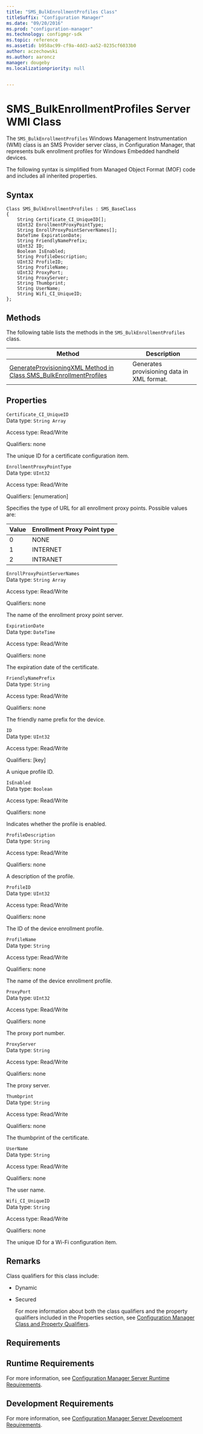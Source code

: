 ```yaml
---
title: "SMS_BulkEnrollmentProfiles Class"
titleSuffix: "Configuration Manager"
ms.date: "09/20/2016"
ms.prod: "configuration-manager"
ms.technology: configmgr-sdk
ms.topic: reference
ms.assetid: b958ac99-cf9a-4dd3-aa52-0235cf6033b0
author: aczechowski
ms.author: aaroncz
manager: dougeby
ms.localizationpriority: null


---
```

# SMS_BulkEnrollmentProfiles Server WMI Class
The  `SMS_BulkEnrollmentProfiles` Windows Management Instrumentation (WMI) class is an SMS Provider server class, in Configuration Manager, that represents bulk enrollment profiles for Windows Embedded handheld devices.  

 The following syntax is simplified from Managed Object Format (MOF) code and includes all inherited properties.  

## Syntax  

```  
Class SMS_BulkEnrollmentProfiles : SMS_BaseClass  
{  
    String Certificate_CI_UniqueID[];  
    UInt32 EnrollmentProxyPointType;  
    String EnrollProxyPointServerNames[];  
    DateTime ExpirationDate;  
    String FriendlyNamePrefix;  
    UInt32 ID;  
    Boolean IsEnabled;  
    String ProfileDescription;  
    UInt32 ProfileID;  
    String ProfileName;  
    UInt32 ProxyPort;  
    String ProxyServer;  
    String Thumbprint;  
    String UserName;  
    String Wifi_CI_UniqueID;  
};  

```  

## Methods  
 The following table lists the methods in the `SMS_BulkEnrollmentProfiles` class.  

|Method|Description|  
|------------|-----------------|  
|[GenerateProvisioningXML Method in Class SMS_BulkEnrollmentProfiles](../../../develop/reference/mdm/generateprovisioningxml-method-in-class-sms_bulkenrollmentprofiles.md)|Generates provisioning data in XML format.|  

## Properties  
 `Certificate_CI_UniqueID`  
 Data type: `String Array`  

 Access type: Read/Write  

 Qualifiers: none  

 The unique ID for a certificate configuration item.  

 `EnrollmentProxyPointType`  
 Data type: `UInt32`  

 Access type: Read/Write  

 Qualifiers: [enumeration]  

 Specifies the type of URL for all enrollment proxy points. Possible values are:  

| Value | Enrollment Proxy Point type |
| ----- | --------------------------- |
|0|NONE|  
|1|INTERNET|  
|2|INTRANET|  

 `EnrollProxyPointServerNames`  
 Data type: `String Array`  

 Access type: Read/Write  

 Qualifiers: none  

 The name of the enrollment proxy point server.  

 `ExpirationDate`  
 Data type: `DateTime`  

 Access type: Read/Write  

 Qualifiers: none  

 The expiration date of the certificate.  

 `FriendlyNamePrefix`  
 Data type: `String`  

 Access type: Read/Write  

 Qualifiers: none  

 The friendly name prefix for the device.  

 `ID`  
 Data type: `UInt32`  

 Access type: Read/Write  

 Qualifiers: [key]  

 A unique profile ID.  

 `IsEnabled`  
 Data type: `Boolean`  

 Access type: Read/Write  

 Qualifiers: none  

 Indicates whether the profile is enabled.  

 `ProfileDescription`  
 Data type: `String`  

 Access type: Read/Write  

 Qualifiers: none  

 A description of the profile.  

 `ProfileID`  
 Data type: `UInt32`  

 Access type: Read/Write  

 Qualifiers: none  

 The ID of the device enrollment profile.  

 `ProfileName`  
 Data type: `String`  

 Access type: Read/Write  

 Qualifiers: none  

 The name of the device enrollment profile.  

 `ProxyPort`  
 Data type: `UInt32`  

 Access type: Read/Write  

 Qualifiers: none  

 The proxy port number.  

 `ProxyServer`  
 Data type: `String`  

 Access type: Read/Write  

 Qualifiers: none  

 The proxy server.  

 `Thumbprint`  
 Data type: `String`  

 Access type: Read/Write  

 Qualifiers: none  

 The thumbprint of the certificate.  

 `UserName`  
 Data type: `String`  

 Access type: Read/Write  

 Qualifiers: none  

 The user name.  

 `Wifi_CI_UniqueID`  
 Data type: `String`  

 Access type: Read/Write  

 Qualifiers: none  

 The unique ID for a Wi-Fi configuration item.  

## Remarks  
 Class qualifiers for this class include:  

- Dynamic  

- Secured  

  For more information about both the class qualifiers and the property qualifiers included in the Properties section, see [Configuration Manager Class and Property Qualifiers](../../../develop/reference/misc/class-and-property-qualifiers.md).  

## Requirements  

## Runtime Requirements  
 For more information, see [Configuration Manager Server Runtime Requirements](../../../develop/core/reqs/server-runtime-requirements.md).  

## Development Requirements  
 For more information, see [Configuration Manager Server Development Requirements](../../../develop/core/reqs/server-development-requirements.md).  
